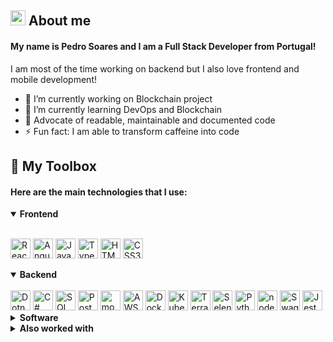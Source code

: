 ## <img width="24px" src="https://media.tenor.com/images/f580b40a349dcb2d7cb93573e2329061/tenor.gif"> About me

#### My name is Pedro Soares and I am a Full Stack Developer from Portugal!

I am most of the time working on backend but I also love frontend and mobile development!

- 🔭 I’m currently working on Blockchain project
- 🌱 I’m currently learning DevOps and Blockchain
- 💯 Advocate of readable, maintainable and documented code
- ⚡ Fun fact: I am able to transform caffeine into code

## 🧰 My Toolbox

#### Here are the main **technologies** that I use:

<details open>
  <summary><b>Frontend</b></summary>
  <br>
  <p>
    <img width ='32px' title="React" src ='https://raw.githubusercontent.com/rahulbanerjee26/githubAboutMeGenerator/main/icons/reactjs.svg'>
    <img width ='32px' title="Angular" src ='https://raw.githubusercontent.com/rahulbanerjee26/githubAboutMeGenerator/main/icons/angularjs.svg'>
    <img width ='32px' title="Javascript" src ='https://raw.githubusercontent.com/rahulbanerjee26/githubAboutMeGenerator/main/icons/javascript.svg'>  
    <img width ='32px' title="Typescript" src ='https://raw.githubusercontent.com/rahulbanerjee26/githubAboutMeGenerator/main/icons/typescript.svg'>  
    <img width ='32px' title="HTML5" src ='https://raw.githubusercontent.com/rahulbanerjee26/githubAboutMeGenerator/main/icons/html.svg'>    
    <img width ='32px' title="CSS3" src ='https://raw.githubusercontent.com/rahulbanerjee26/githubAboutMeGenerator/main/icons/css.svg'>
  </p>
</details>

<details open>
  <summary><b>Backend</b></summary>
  <br>
  <img width ='32px' title="Dotnet" src ='https://raw.githubusercontent.com/rahulbanerjee26/githubAboutMeGenerator/main/icons/dotnet.svg'>
  <img width ='32px' title="C#" src ='https://raw.githubusercontent.com/jmnote/z-icons/master/svg/csharp.svg'>
  <img width ='32px' title="SQL Server" src ='https://img.icons8.com/color/32/000000/microsoft-sql-server.png'>
  <img width ='32px' title="PostgreSQL" src ='https://raw.githubusercontent.com/rahulbanerjee26/githubAboutMeGenerator/main/icons/postgresql.svg'>
  <img width ='32px' title="mongoDB" src ='https://raw.githubusercontent.com/rahulbanerjee26/githubAboutMeGenerator/main/icons/mongodb.svg'>
  <img width ='32px' title="AWS" src ='https://raw.githubusercontent.com/rahulbanerjee26/githubAboutMeGenerator/main/icons/aws.svg'>
  <img width ='32px' title="Docker" src ='https://raw.githubusercontent.com/rahulbanerjee26/githubAboutMeGenerator/main/icons/docker.svg'>
  <img width ='32px' title="Kubernetes" src ='https://raw.githubusercontent.com/rahulbanerjee26/githubAboutMeGenerator/main/icons/kubernetes.svg'>
  <img width ='32px' title="Terraform" src ='https://www.vectorlogo.zone/logos/terraformio/terraformio-icon.svg'>
  <img width ='32px' title="Selenium" src ='https://raw.githubusercontent.com/rahulbanerjee26/githubAboutMeGenerator/main/icons/selenium.svg'>
  <img width ='32px' title="Python" src ='https://raw.githubusercontent.com/rahulbanerjee26/githubAboutMeGenerator/main/icons/python.svg'>  
  <img width ='32px' title="node.js" src ='https://raw.githubusercontent.com/rahulbanerjee26/githubAboutMeGenerator/main/icons/nodejs.svg'>
  <img width ='32px' title="Swagger" src ='https://seeklogo.com/images/S/swagger-logo-A49F73BAF4-seeklogo.com.png'>
  <img width ='32px' title="Jest" src ='https://raw.githubusercontent.com/rahulbanerjee26/githubAboutMeGenerator/main/icons/jest.svg'>
</details>

<details>
  <summary><b>Software</b></summary>
  <br>
  <img width ='32px' title="iTerm" src ='https://cdn.icon-icons.com/icons2/2667/PNG/512/iterm_terminal_icon_161274.png'>
  <img width ='32px' title="Visual Studio Code" src ='https://cdn.worldvectorlogo.com/logos/visual-studio-code-1.svg'>
  <img width ='32px' title="Dbeaver" src ='https://raw.githubusercontent.com/wiki/dbeaver/dbeaver/images/dbeaver-icon-64x64.png'>
  <img width ='32px' title="Postman" src ='https://raw.githubusercontent.com/rahulbanerjee26/githubAboutMeGenerator/main/icons/postman.svg'>
  <img width ='32px' title="Insomnia" src ='https://www.pngitem.com/pimgs/m/463-4634376_insomnia-rest-client-icon-hd-png-download.png'>
  <img width ='32px' title="Notion" src ='https://upload.wikimedia.org/wikipedia/commons/4/45/Notion_app_logo.png'>
  <img width ='32px' title="Trello" src ='https://cdn.iconscout.com/icon/free/png-256/trello-9-722650.png'>
</details>

<details>
  <summary><b>Also worked with</b></summary>
  <br>
  <img width ='32px' title="C" src ='https://raw.githubusercontent.com/jmnote/z-icons/master/svg/c.svg'>
  <img width ='32px' title="C++" src ='https://raw.githubusercontent.com/jmnote/z-icons/master/svg/cpp.svg'>
  <img width ='32px' title="Java" src ='https://raw.githubusercontent.com/rahulbanerjee26/githubAboutMeGenerator/main/icons/java.svg'>
  <img width ='32px' title="Swift" src ='https://raw.githubusercontent.com/abranhe/programming-languages-logos/30a0ecf99188be99a3c75a00efb5be61eca9c382/src/swift/swift.svg'>
  <img width ='32px' title="Prometheus" src ='https://avatars.githubusercontent.com/u/3380462?s=200&v=4'>
  <img width ='32px' title="Grafana" src ='https://w1.pngwing.com/pngs/950/813/png-transparent-github-logo-grafana-influxdb-dashboard-visualization-web-application-installation-data-plugin.png'>
  <img width ='32px' title="graphQL" src ='https://iconape.com/wp-content/png_logo_vector/graphql.png'>
  <img width ='32px' title="socket.io" src ='https://upload.wikimedia.org/wikipedia/commons/thumb/9/96/Socket-io.svg/1200px-Socket-io.svg.png'>
  <img width ='32px' title="Firebase" src ='https://raw.githubusercontent.com/rahulbanerjee26/githubAboutMeGenerator/main/icons/firebase.svg'>
  <img width ='32px' title="Bash" src ='https://raw.githubusercontent.com/jmnote/z-icons/master/svg/bash.svg'>
  <img width ='32px' title="R" src ='https://raw.githubusercontent.com/jmnote/z-icons/master/svg/r.svg'>
  <img width ='32px' title="Ruby" src ='https://raw.githubusercontent.com/rahulbanerjee26/githubAboutMeGenerator/main/icons/ruby.svg'>
  <img width ='32px' title="Styled components" src ='https://avatars.githubusercontent.com/u/20658825?s=200&v=4'>
  <img width ='32px' title="SASS" src ='https://raw.githubusercontent.com/rahulbanerjee26/githubAboutMeGenerator/main/icons/sass.svg'>
  <img width ='32px' title="jQuery" src ='https://cdn.iconscout.com/icon/free/png-256/jquery-7-1175152.png'>
</details>

[linkedin]: https://www.linkedin.com/in/pncsoares/
[twitter]: https://www.twitter.com/pncsoares/
[gmail]: mailto:pncsoares@gmail.com
